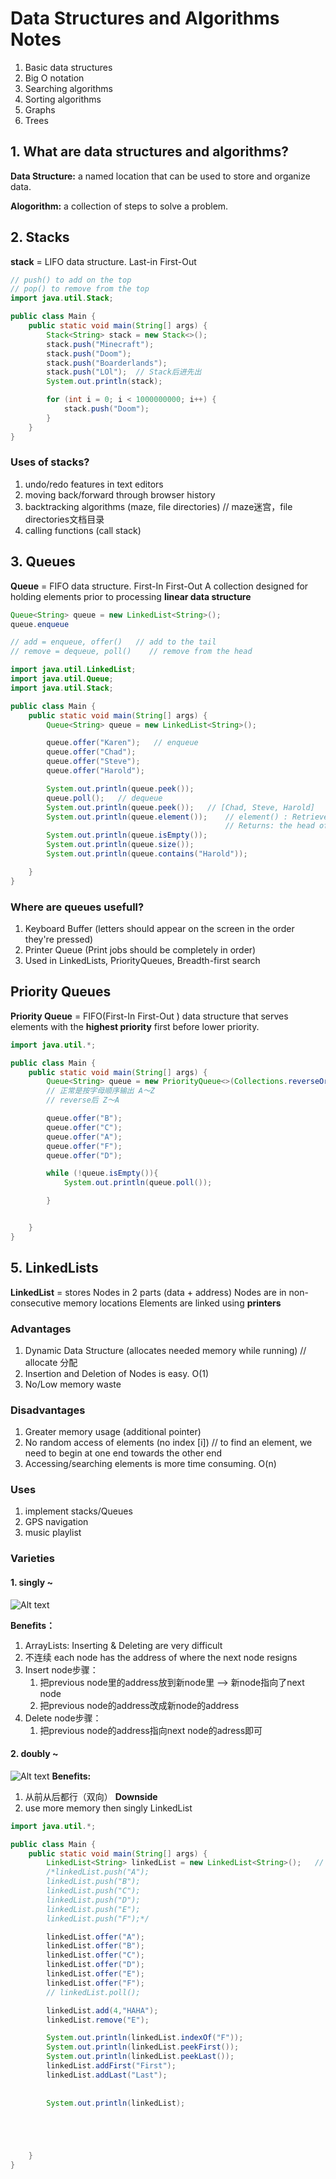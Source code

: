 # Data Structures and Algorithms Notes

1. Basic data structures
2. Big O notation
3. Searching algorithms
4. Sorting algorithms
5. Graphs
6. Trees
   
## 1. What are data structures and algorithms?
**Data Structure:** a named location that can be used to store and organize data.

**Alogorithm:** a collection of steps to solve a problem.

## 2. Stacks
**stack** = LIFO data structure. Last-in First-Out
``` java
// push() to add on the top
// pop() to remove from the top
import java.util.Stack;

public class Main {
    public static void main(String[] args) {
        Stack<String> stack = new Stack<>();
        stack.push("Minecraft");
        stack.push("Doom");
        stack.push("Boarderlands");
        stack.push("LOl");  // Stack后进先出
        System.out.println(stack);

        for (int i = 0; i < 1000000000; i++) {
            stack.push("Doom");
        }
    }
}

```
### Uses of stacks?
1. undo/redo features in text editors
2. moving back/forward through browser history
3. backtracking algorithms (maze, file directories) // maze迷宫，file directories文档目录
4. calling functions (call stack)
   
## 3. Queues
**Queue** = FIFO data structure. First-In First-Out 
A collection designed for holding elements prior to processing 
**linear data structure**

```java
Queue<String> queue = new LinkedList<String>();
queue.enqueue

// add = enqueue, offer()   // add to the tail
// remove = dequeue, poll()    // remove from the head

import java.util.LinkedList;
import java.util.Queue;
import java.util.Stack;

public class Main {
    public static void main(String[] args) {
        Queue<String> queue = new LinkedList<String>();

        queue.offer("Karen");   // enqueue
        queue.offer("Chad");
        queue.offer("Steve");
        queue.offer("Harold");

        System.out.println(queue.peek());
        queue.poll();   // dequeue
        System.out.println(queue.peek());   // [Chad, Steve, Harold]
        System.out.println(queue.element());    // element() : Retrieves, but does not remove, the head of this queue, or returns null if this queue is empty.
                                                // Returns: the head of this queue, or null if this queue is empty
        System.out.println(queue.isEmpty());
        System.out.println(queue.size());
        System.out.println(queue.contains("Harold"));

    }
}

```

### Where are queues usefull?
1. Keyboard Buffer (letters should appear on the screen in the order they're pressed)
2. Printer Queue (Print jobs should be completely in order)
3. Used in LinkedLists, PriorityQueues, Breadth-first search

## Priority Queues

**Priority Queue** = FIFO(First-In First-Out ) data structure that serves elements with the **highest priority** first before lower priority.

``` java
import java.util.*;

public class Main {
    public static void main(String[] args) {
        Queue<String> queue = new PriorityQueue<>(Collections.reverseOrder());
        // 正常是按字母顺序输出 A～Z
        // reverse后 Z～A

        queue.offer("B");
        queue.offer("C");
        queue.offer("A");
        queue.offer("F");
        queue.offer("D");

        while (!queue.isEmpty()){
            System.out.println(queue.poll());

        }


    }
}

```

## 5. LinkedLists
**LinkedList** = stores Nodes in 2 parts (data + address)
Nodes are in non-consecutive memory locations
Elements are linked using **printers**

### Advantages
1. Dynamic Data Structure (allocates needed memory while running)   // allocate 分配
2. Insertion and Deletion of Nodes is easy. O(1)
3. No/Low memory waste

### Disadvantages
1. Greater memory usage (additional pointer)
2. No random access of elements (no index [i])      // to find an element, we need to begin at one end towards the other end
3. Accessing/searching elements is more time consuming. O(n)

### Uses
1. implement stacks/Queues
2. GPS navigation
3. music playlist

### Varieties
#### 1. singly ~
![Alt text](Pictures/IMG_A00DDFC4443C-1.jpeg)

**Benefits：**
1. ArrayLists: Inserting & Deleting are very difficult
2. 不连续 each node has the address of where the next node resigns
3. Insert node步骤：
   1. 把previous node里的address放到新node里 --> 新node指向了next node
   2. 把previous node的address改成新node的address
4. Delete node步骤：
   1. 把previous node的address指向next node的adress即可

#### 2. doubly ~
![Alt text](Pictures/IMG_63327E029FEB-1.jpeg)
**Benefits:**
1. 从前从后都行（双向）
**Downside**
1. use more memory then singly LinkedList
   
``` java
import java.util.*;

public class Main {
    public static void main(String[] args) {
        LinkedList<String> linkedList = new LinkedList<String>();   // Doubly
        /*linkedList.push("A");
        linkedList.push("B");
        linkedList.push("C");
        linkedList.push("D");
        linkedList.push("E");
        linkedList.push("F");*/

        linkedList.offer("A");
        linkedList.offer("B");
        linkedList.offer("C");
        linkedList.offer("D");
        linkedList.offer("E");
        linkedList.offer("F");
        // linkedList.poll();

        linkedList.add(4,"HAHA");
        linkedList.remove("E");

        System.out.println(linkedList.indexOf("F"));
        System.out.println(linkedList.peekFirst());
        System.out.println(linkedList.peekLast());
        linkedList.addFirst("First");
        linkedList.addLast("Last");
        
        
        System.out.println(linkedList);





    }
}


```







